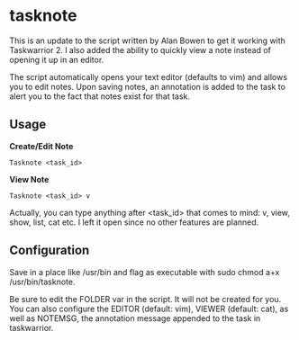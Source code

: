 tasknote
========

This is an update to the script written by Alan Bowen to get it working with Taskwarrior 2. I also added the ability to quickly view a note instead of opening it up in an editor. 

The script automatically opens your text editor (defaults to vim) and allows you to edit notes. Upon saving notes, an annotation is added to the task to alert you to the fact that notes exist for that task.


Usage
-----

**Create/Edit Note**

`Tasknote <task_id>`

**View Note**
	
`Tasknote <task_id> v`

Actually, you can type anything after <task_id> that comes to mind: v, view, show, list, cat etc. I left it open since no other features are planned.

Configuration
-------------
Save in a place like /usr/bin and flag as executable with sudo chmod a+x /usr/bin/tasknote.

Be sure to edit the FOLDER var in the script. It will not be created for you.  You can also configure the EDITOR (default: vim), VIEWER (default: cat), as well as NOTEMSG, the annotation message appended to the task in taskwarrior.

